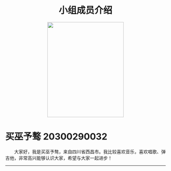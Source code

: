 <h1 align="center">小组成员介绍</h1>








<div align=center>
<img src="https://devcloud.cn-north-4.huaweicloud.com/codehub/project/b24007d08d5147bd827c9300d8fc6c5d/codehub/2029523/home?ref=master&filePath=image_folder%2Fmaiwuyuao.jpg" width="240" height="300" align="bottom"/>
</div>
<h1 align="left">买巫予骜 20300290032</h1>

 <style>
 p {text-indent:2em;} 
 </style>
<p align="left">大家好，我是买巫予骜，来自四川省西昌市。我比较喜欢音乐，喜欢唱歌、弹吉他，非常高兴能够认识大家，希望与大家一起进步！</p>

*****************

